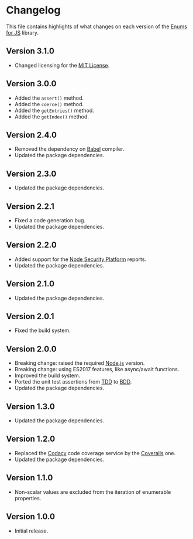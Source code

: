 # Changelog
This file contains highlights of what changes on each version of the [Enums for JS](https://github.com/cedx/enum.js) library.

## Version 3.1.0
- Changed licensing for the [MIT License](https://opensource.org/licenses/MIT).

## Version 3.0.0
- Added the `assert()` method.
- Added the `coerce()` method.
- Added the `getEntries()` method.
- Added the `getIndex()` method.

## Version 2.4.0
- Removed the dependency on [Babel](https://babeljs.io) compiler.
- Updated the package dependencies.

## Version 2.3.0
- Updated the package dependencies.

## Version 2.2.1
- Fixed a code generation bug.
- Updated the package dependencies.

## Version 2.2.0
- Added support for the [Node Security Platform](https://nodesecurity.io) reports.
- Updated the package dependencies.

## Version 2.1.0
- Updated the package dependencies.

## Version 2.0.1
- Fixed the build system.

## Version 2.0.0
- Breaking change: raised the required [Node.js](https://nodejs.org) version.
- Breaking change: using ES2017 features, like async/await functions.
- Improved the build system.
- Ported the unit test assertions from [TDD](https://en.wikipedia.org/wiki/Test-driven_development) to [BDD](https://en.wikipedia.org/wiki/Behavior-driven_development).
- Updated the package dependencies.

## Version 1.3.0
- Updated the package dependencies.

## Version 1.2.0
- Replaced the [Codacy](https://www.codacy.com) code coverage service by the [Coveralls](https://coveralls.io) one.
- Updated the package dependencies.

## Version 1.1.0
- Non-scalar values are excluded from the iteration of enumerable properties.

## Version 1.0.0
- Initial release.
